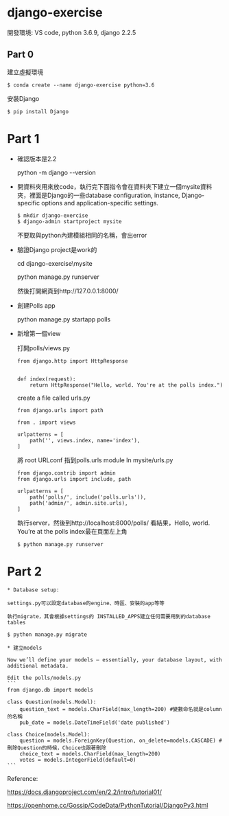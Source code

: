 # django-exercise

開發環境: VS code, python 3.6.9, django 2.2.5

## Part 0

建立虛擬環境

```
$ conda create --name django-exercise python=3.6
```
安裝Django
```
$ pip install Django
```

# Part 1
* 確認版本是2.2

    python -m django --version

* 開資料夾用來放code，執行完下面指令會在資料夾下建立一個mysite資料夾，裡面是Django的一些database configuration, instance, Django-specific options and application-specific settings.
    ```
    $ mkdir django-exercise
    $ django-admin startproject mysite
    ```
    不要取與python內建模組相同的名稱，會出error

* 驗證Django project是work的
    
    cd django-exercise\mysite

    python manage.py runserver

    然後打開網頁到http://127.0.0.1:8000/

* 創建Polls app

    python manage.py startapp polls

* 新增第一個view
    
    打開polls/views.py
    ```
    from django.http import HttpResponse


    def index(request):
        return HttpResponse("Hello, world. You're at the polls index.")
    ```
    create a file called urls.py
    ```
    from django.urls import path

    from . import views

    urlpatterns = [
        path('', views.index, name='index'),
    ]
    ```
    將 root URLconf 指到polls.urls module
    In mysite/urls.py
    ```
    from django.contrib import admin
    from django.urls import include, path

    urlpatterns = [
        path('polls/', include('polls.urls')),
        path('admin/', admin.site.urls),
    ]
    ```
    執行server，然後到http://localhost:8000/polls/ 看結果，Hello, world. You’re at the polls index最在頁面左上角
    ```
    $ python manage.py runserver
    ```
# Part 2
    * Database setup: 
    
    settings.py可以設定database的engine、時區、安裝的app等等

    執行migrate，其會根據settings的 INSTALLED_APPS建立任何需要用到的database tables

    $ python manage.py migrate

    * 建立models

    Now we’ll define your models – essentially, your database layout, with additional metadata.

    Edit the polls/models.py
    ```
    from django.db import models

    class Question(models.Model):
        question_text = models.CharField(max_length=200) #變數命名就是column的名稱
        pub_date = models.DateTimeField('date published')

    class Choice(models.Model):
        question = models.ForeignKey(Question, on_delete=models.CASCADE) # 刪除Question的時候，Choice也跟著刪除
        choice_text = models.CharField(max_length=200)
        votes = models.IntegerField(default=0)
    ```


Reference:

https://docs.djangoproject.com/en/2.2/intro/tutorial01/

<https://openhome.cc/Gossip/CodeData/PythonTutorial/DjangoPy3.html>
